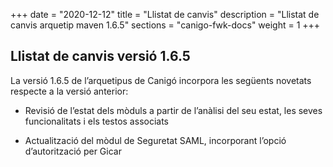 +++
date        = "2020-12-12"
title       = "Llistat de canvis"
description = "Llistat de canvis arquetip maven 1.6.5"
sections    = "canigo-fwk-docs"
weight		= 1
+++

## Llistat de canvis versió 1.6.5

La versió 1.6.5 de l’arquetipus de Canigó incorpora les següents novetats respecte a la versió anterior:

* Revisió de l’estat dels mòduls a partir de l’anàlisi del seu estat, les seves funcionalitats i els testos associats

* Actualització del mòdul de Seguretat SAML, incorporant l’opció d’autorització per Gicar

